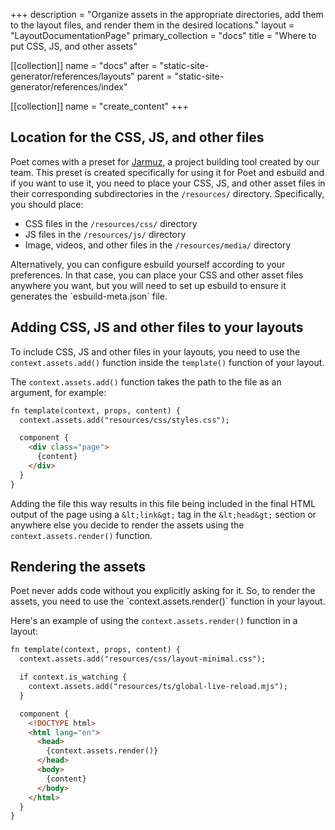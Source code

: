 +++
description = "Organize assets in the appropriate directories, add them to the layout files, and render them in the desired locations."
layout = "LayoutDocumentationPage"
primary_collection = "docs"
title = "Where to put CSS, JS, and other assets"

[[collection]]
name = "docs"
after = "static-site-generator/references/layouts"
parent = "static-site-generator/references/index"

[[collection]]
name = "create_content"
+++

## Location for the CSS, JS, and other files

Poet comes with a preset for [Jarmuz](https://github.com/intentee/jarmuz), a project building tool created by our team. This preset is created specifically for using it for Poet and esbuild and if you want to use it, you need to place your CSS, JS, and other asset files in their corresponding subdirectories in the `/resources/` directory. Specifically, you should place:

- CSS files in the `/resources/css/` directory
- JS files in the `/resources/js/` directory
- Image, videos, and other files in the `/resources/media/` directory

<Note>
    Alternatively, you can configure esbuild yourself according to your preferences. In that case, you can place your CSS and other asset files anywhere you want, but you will need to set up esbuild to ensure it generates the `esbuild-meta.json` file.
</Note>

## Adding CSS, JS and other files to your layouts

To include CSS, JS and other files in your layouts, you need to use the `context.assets.add()` function inside the `template()` function of your layout. 

The `context.assets.add()` function takes the path to the file as an argument, for example:

```html label:"rhai"
fn template(context, props, content) {
  context.assets.add("resources/css/styles.css");

  component {
    <div class="page">
      {content}
    </div>
  }
}
```

Adding the file this way results in this file being included in the final HTML output of the page using a `&lt;link&gt;` tag in the `&lt;head&gt;` section or anywhere else you decide to render the assets using the `context.assets.render()` function.

## Rendering the assets

<Note>
    Poet never adds code without you explicitly asking for it. So, to render the assets, you need to use the `context.assets.render()` function in your layout.
</Note>

Here's an example of using the `context.assets.render()` function in a layout:

```html label:"rhai"
fn template(context, props, content) {
  context.assets.add("resources/css/layout-minimal.css");

  if context.is_watching {
    context.assets.add("resources/ts/global-live-reload.mjs");
  }

  component {
    <!DOCTYPE html>
    <html lang="en">
      <head>
        {context.assets.render()}
      </head>
      <body>
        {content}
      </body>
    </html>
  }
}
```
